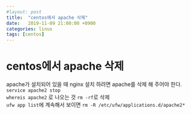 ```yaml
---
#layout: post
title:  "centos에서 apache 삭제"
date:   2019-11-09 21:00:00 +0900
categories: linux
tags: [centos]
---
```


# centos에서 apache 삭제

apache가 설치되어 있을 때 nginx 설치 하려면 apache를 삭제 해 주어야 한다.  
`service apache2 stop`  
`whereis apache2` 로 나오는 것 `rm -rf`로 삭제  
`ufw app list`에 계속해서 보이면 `rm -R /etc/ufw/applications.d/apache2*`